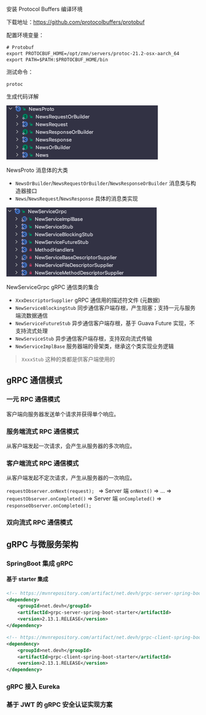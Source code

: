 

安装 Protocol Buffers 编译环境

下载地址：<https://github.com/protocolbuffers/protobuf>

配置环境变量：

```shell
# Protobuf
export PROTOCBUF_HOME=/opt/zmn/servers/protoc-21.2-osx-aarch_64
export PATH=$PATH:$PROTOCBUF_HOME/bin
```

测试命令：

```shell
protoc
```

生成代码详解

![proto](./assets/README-1657007745552.png)

NewsProto 消息体的大类

- `NewsOrBuilder`/`NewsRequestOrBuilder`/`NewsResponseOrBuilder`  消息类与构造器接口
- `News`/`NewsRequest`/`NewsResponse`  具体的消息类实现

![grpc](./assets/README-1657007927445.png)

NewServiceGrpc gRPC 通信类的集合

- `XxxDescriptorSupplier`  gRPC 通信用的描述符文件 (元数据)
- `NewServiceBlockingStub`  同步通信客户端存根，产生阻塞；支持一元与服务端流数据通信
- `NewServiceFutureStub`  异步通信客户端存根，基于 Guava Future 实现，不支持流式处理
- `NewServiceStub`  异步通信客户端存根，支持双向流式传输
- `NewServiceImplBase`  服务器端的骨架类，继承这个类实现业务逻辑

> `XxxxStub` 这种的类都是供客户端使用的


## gRPC 通信模式

### 一元 RPC 通信模式

客户端向服务器发送单个请求并获得单个响应。

### 服务端流式 RPC 通信模式

从客户端发起一次请求，会产生从服务器的多次响应。

### 客户端流式 RPC 通信模式

从客户端发起不定次请求，产生从服务器的一次响应。

`requestObserver.onNext(request); ` => Server 端 `onNext()` => ... => `requestObserver.onCompleted()` => Server 端 `onCompleted()` => `responseObserver.onCompleted();`

### 双向流式 RPC 通信模式

## gRPC 与微服务架构

### SpringBoot 集成 gRPC

#### 基于 starter 集成

```xml
<!-- https://mvnrepository.com/artifact/net.devh/grpc-server-spring-boot-starter -->
<dependency>
    <groupId>net.devh</groupId>
    <artifactId>grpc-server-spring-boot-starter</artifactId>
    <version>2.13.1.RELEASE</version>
</dependency>
```

```xml
<!-- https://mvnrepository.com/artifact/net.devh/grpc-client-spring-boot-starter -->
<dependency>
    <groupId>net.devh</groupId>
    <artifactId>grpc-client-spring-boot-starter</artifactId>
    <version>2.13.1.RELEASE</version>
</dependency>
```

### gRPC 接入 Eureka




### 基于 JWT 的 gRPC 安全认证实现方案






